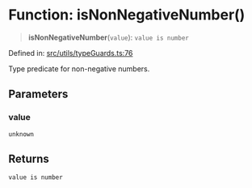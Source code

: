 # Function: isNonNegativeNumber()

> **isNonNegativeNumber**(`value`): `value is number`

Defined in: [src/utils/typeGuards.ts:76](https://github.com/Nick2bad4u/Uptime-Watcher/blob/2a45eeb1723f8f7089001af2c92aa07d82dfe7e4/src/utils/typeGuards.ts#L76)

Type predicate for non-negative numbers.

## Parameters

### value

`unknown`

## Returns

`value is number`
